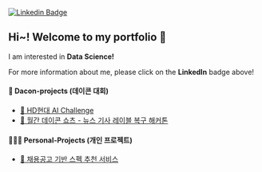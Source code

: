 [![Linkedin Badge](https://img.shields.io/badge/-LinkedIn-blue?style=flat-square&logo=Linkedin&logoColor=white&link=https://www.linkedin.com/in/jieun-kim-3417b8218/)](https://www.linkedin.com/in/jieun-kim-3417b8218/)

## Hi~! Welcome to my portfolio 👋
I am interested in **Data Science!**

For more information about me, please click on the **LinkedIn** badge above!

#### 🧐 Dacon-projects (데이콘 대회)

* [🚢 HD현대 AI Challenge](https://github.com/Jieuneda/dacon-projects/blob/main/hyundai(dacon)-final.ipynb)
* [📰 월간 데이콘 쇼츠 - 뉴스 기사 레이블 복구 해커톤](https://github.com/Jieuneda/dacon-projects/blob/main/news(dacon)_final.ipynb)

#### 👩🏻‍💻 Personal-Projects (개인 프로젝트)
* [📝 채용공고 기반 스펙 추천 서비스](https://github.com/Jieuneda/Personal-Project/blob/main/job_project.ipynb)
